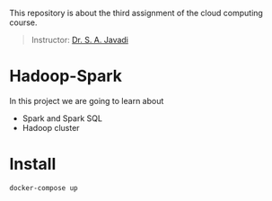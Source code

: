 This repository is about the third assignment of the cloud computing course.

> Instructor: [Dr. S. A. Javadi](https://scholar.google.com/citations?user=Va7RTUsAAAAJ&hl=en)


# Hadoop-Spark

In this project we are going to learn about

- Spark and Spark SQL 
- Hadoop cluster


# Install 
```bash
docker-compose up
```

